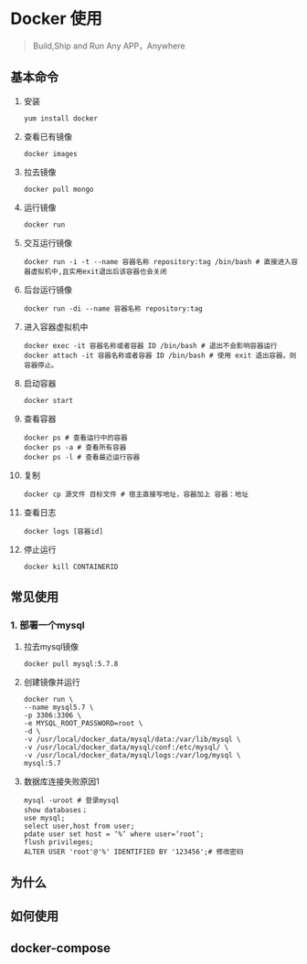 # Docker 使用



> Build,Ship and Run Any APP，Anywhere

##  基本命令

1. 安装

   ```shell
   yum install docker
   ```

2. 查看已有镜像

   ```shell
   docker images
   ```

3. 拉去镜像

   ```shell
   docker pull mongo
   ```

4. 运行镜像

   ```shell
   docker run 
   ```

5. 交互运行镜像

   ```shell
   docker run -i -t --name 容器名称 repository:tag /bin/bash # 直接进入容器虚拟机中,且实用exit退出后该容器也会关闭
   ```

6. 后台运行镜像

   ```shell
   docker run -di --name 容器名称 repository:tag
   ```

7. 进入容器虚拟机中

   ```shell
   docker exec -it 容器名称或者容器 ID /bin/bash # 退出不会影响容器运行
   docker attach -it 容器名称或者容器 ID /bin/bash # 使用 exit 退出容器，则容器停止。
   ```

8. 启动容器

   ```shell
   docker start
   ```

9. 查看容器

   ```shell
   docker ps # 查看运行中的容器
   docker ps -a # 查看所有容器
   docker ps -l # 查看最近运行容器
   ```

10. 复制

    ```shell
    docker cp 源文件 目标文件 # 宿主直接写地址，容器加上 容器：地址
    ```

10. 查看日志

    ```shell
    docker logs [容器id]
    ```

10. 停止运行

    ```shell
    docker kill CONTAINERID
    ```





## 常见使用

### 1. 部署一个mysql

1. 拉去mysql镜像

   ```shell
   docker pull mysql:5.7.8
   ```

2. 创建镜像并运行

   ```shell
   docker run \
   --name mysql5.7 \
   -p 3306:3306 \
   -e MYSQL_ROOT_PASSWORD=root \
   -d \
   -v /usr/local/docker_data/mysql/data:/var/lib/mysql \
   -v /usr/local/docker_data/mysql/conf:/etc/mysql/ \
   -v /usr/local/docker_data/mysql/logs:/var/log/mysql \
   mysql:5.7
   ```

3. 数据库连接失败原因1

   ```shell
   mysql -uroot # 登录mysql
   show databases；
   use mysql;
   select user,host from user;
   pdate user set host = ‘%’ where user=‘root’;
   flush privileges;
   ALTER USER 'root'@'%' IDENTIFIED BY '123456';# 修改密码
   ```

   

## 为什么

## 如何使用











## docker-compose

